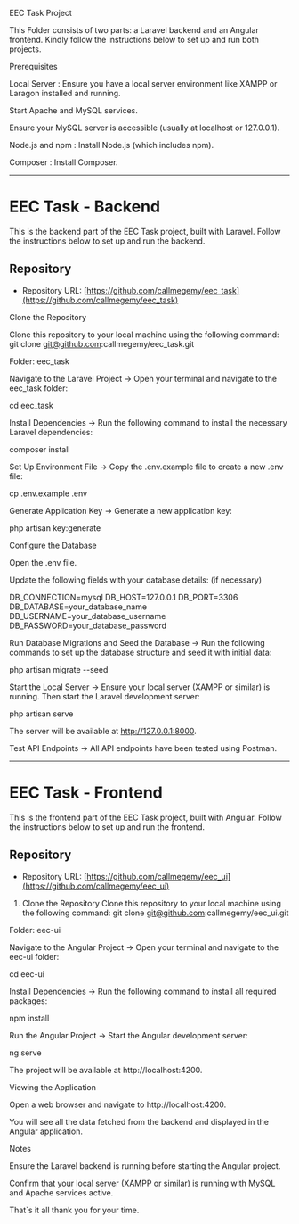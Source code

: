 EEC Task Project

This Folder consists of two parts: a Laravel backend and an Angular frontend. Kindly follow the instructions below to set up and run both projects.

Prerequisites

Local Server : Ensure you have a local server environment like XAMPP or Laragon installed and running.

Start Apache and MySQL services.

Ensure your MySQL server is accessible (usually at localhost or 127.0.0.1).

Node.js and npm : Install Node.js (which includes npm).

Composer : Install Composer.

------

# EEC Task - Backend

This is the backend part of the EEC Task project, built with Laravel. Follow the instructions below to set up and run the backend.

## Repository
- Repository URL: [https://github.com/callmegemy/eec_task](https://github.com/callmegemy/eec_task)

Clone the Repository

Clone this repository to your local machine using the following command:
git clone git@github.com:callmegemy/eec_task.git

Folder: eec_task

Navigate to the Laravel Project -> Open your terminal and navigate to the eec_task folder:

cd eec_task

Install Dependencies -> Run the following command to install the necessary Laravel dependencies:

composer install

Set Up Environment File -> Copy the .env.example file to create a new .env file:

cp .env.example .env

Generate Application Key -> Generate a new application key:

php artisan key:generate

Configure the Database

Open the .env file.

Update the following fields with your database details: (if necessary)

DB_CONNECTION=mysql
DB_HOST=127.0.0.1
DB_PORT=3306
DB_DATABASE=your_database_name
DB_USERNAME=your_database_username
DB_PASSWORD=your_database_password

Run Database Migrations and Seed the Database -> Run the following commands to set up the database structure and seed it with initial data:

php artisan migrate --seed

Start the Local Server -> Ensure your local server (XAMPP or similar) is running. Then start the Laravel development server:

php artisan serve

The server will be available at http://127.0.0.1:8000.

Test API Endpoints -> All API endpoints have been tested using Postman. 

--------------------------------------------

# EEC Task - Frontend

This is the frontend part of the EEC Task project, built with Angular. Follow the instructions below to set up and run the frontend.

## Repository
- Repository URL: [https://github.com/callmegemy/eec_ui](https://github.com/callmegemy/eec_ui)

1. Clone the Repository
Clone this repository to your local machine using the following command:
git clone git@github.com:callmegemy/eec_ui.git

Folder: eec-ui

Navigate to the Angular Project -> Open your terminal and navigate to the eec-ui folder:

cd eec-ui

Install Dependencies -> Run the following command to install all required packages:

npm install

Run the Angular Project -> Start the Angular development server:

ng serve

The project will be available at http://localhost:4200.

Viewing the Application

Open a web browser and navigate to http://localhost:4200.

You will see all the data fetched from the backend and displayed in the Angular application.

Notes

Ensure the Laravel backend is running before starting the Angular project.

Confirm that your local server (XAMPP or similar) is running with MySQL and Apache services active.

That`s it all thank you for your time.

